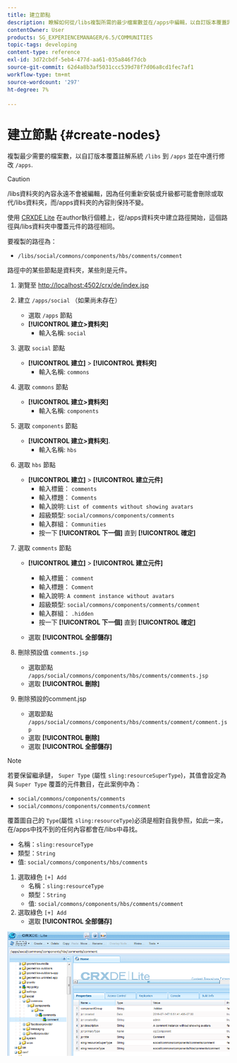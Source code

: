 ```yaml
---
title: 建立節點
description: 瞭解如何從/libs複製所需的最少檔案數並在/apps中編輯，以自訂版本覆蓋評論系統。
contentOwner: User
products: SG_EXPERIENCEMANAGER/6.5/COMMUNITIES
topic-tags: developing
content-type: reference
exl-id: 3d72cbdf-5eb4-477d-aa61-035a846f7dcb
source-git-commit: 62d4a8b3af5031ccc539d78f7d06a8cd1fec7af1
workflow-type: tm+mt
source-wordcount: '297'
ht-degree: 7%

---
```


# 建立節點 {#create-nodes}

複製最少需要的檔案數，以自訂版本覆蓋註解系統 `/libs` 到 `/apps` 並在中進行修改 `/apps`.

>[!CAUTION]
>
>/libs資料夾的內容永遠不會被編輯，因為任何重新安裝或升級都可能會刪除或取代/libs資料夾，而/apps資料夾的內容則保持不變。

使用 [CRXDE Lite](../../help/sites-developing/developing-with-crxde-lite.md) 在author執行個體上，從/apps資料夾中建立路徑開始，這個路徑與/libs資料夾中覆蓋元件的路徑相同。

要複製的路徑為：

* `/libs/social/commons/components/hbs/comments/comment`

路徑中的某些節點是資料夾，某些則是元件。

1. 瀏覽至 [http://localhost:4502/crx/de/index.jsp](http://localhost:4502/crx/de/index.jsp)
1. 建立 `/apps/social` （如果尚未存在）
   * 選取 `/apps` 節點
   * **[!UICONTROL 建立>資料夾]**
      * 輸入名稱: `social`
1. 選取 `social` 節點
   * **[!UICONTROL 建立]** > **[!UICONTROL 資料夾]**
      * 輸入名稱: `commons`
1. 選取 `commons` 節點
   * **[!UICONTROL 建立>資料夾]**
      * 輸入名稱: `components`
1. 選取 `components` 節點
   * **[!UICONTROL 建立>資料夾]**.
      * 輸入名稱: `hbs`
1. 選取 `hbs` 節點
   * **[!UICONTROL 建立]** > **[!UICONTROL 建立元件]**
      * 輸入標籤： `comments`
      * 輸入標題： `Comments`
      * 輸入說明: `List of comments without showing avatars`
      * 超級類型: `social/commons/components/comments`
      * 輸入群組： `Communities`
      * 按一下 **[!UICONTROL 下一個]** 直到 **[!UICONTROL 確定]**
1. 選取 `comments` 節點

   * **[!UICONTROL 建立]** > **[!UICONTROL 建立元件]**

      * 輸入標籤： `comment`
      * 輸入標題： `Comment`
      * 輸入說明: `A comment instance without avatars`
      * 超級類型: `social/commons/components/comments/comment`
      * 輸入群組： `.hidden`
      * 按一下 **[!UICONTROL 下一個]** 直到 **[!UICONTROL 確定]**
   * 選取 **[!UICONTROL 全部儲存]**
1. 刪除預設值 `comments.jsp`
   * 選取節點 `/apps/social/commons/components/hbs/comments/comments.jsp`
   * 選取 **[!UICONTROL 刪除]**
1. 刪除預設的comment.jsp
   * 選取節點 `/apps/social/commons/components/hbs/comments/comment/comment.jsp`
   * 選取 **[!UICONTROL 刪除]**
   * 選取 **[!UICONTROL 全部儲存]**

>[!NOTE]
>
>若要保留繼承鏈， `Super Type` (屬性 `sling:resourceSuperType`)，其值會設定為與 `Super Type` 覆蓋的元件數目，在此案例中為：
>
>* `social/commons/components/comments`
>* `social/commons/components/comments/comment`

覆蓋圖自己的 `Type`(屬性 `sling:resourceType`)必須是相對自我參照，如此一來，在/apps中找不到的任何內容都會在/libs中尋找。
* 名稱：`sling:resourceType`
* 類型：`String`
* 值: `social/commons/components/hbs/comments`

1. 選取綠色 `[+] Add`
   * 名稱：`sling:resourceType`
   * 類型：`String`
   * 值: `social/commons/components/hbs/comments/comment`
1. 選取綠色 `[+] Add`
   * 選取 **[!UICONTROL 全部儲存]**

![create-nodes](assets/create-nodes.png)
